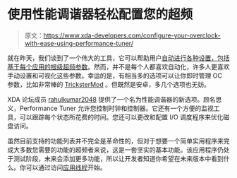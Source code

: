# 使用性能调谐器轻松配置您的超频

> 原文：<https://www.xda-developers.com/configure-your-overclock-with-ease-using-performance-tuner/>

就在昨天，我们谈到了一个伟大的工具，它可以帮助用户[自动进行各种设置，包括基于每个应用的根级超频参数](http://www.xda-developers.com/android/automate-your-device-settings-on-a-per-app-basis-with-%c2%b5task/ "Automate Your Device Settings on a Per-App Basis with µTask")。然而，并不是每个人都喜欢自动化，许多人更喜欢手动设置和可视化这些参数。幸运的是，有相当多的选项可以让你即时管理 OC 参数，比如非常棒的 [TricksterMod](http://forum.xda-developers.com/showthread.php?t=1768315) 。但既然是安卓，多几个选项也无妨。

XDA 论坛成员 [rahulkumar2048](http://forum.xda-developers.com/member.php?u=4241580) 提供了一个名为性能调谐器的新选项。顾名思义，Performance Tuner 允许您控制时钟和控制器。它还有一个方便的监视工具，可以跟踪每个状态所花费的时间。您还可以更改和配置 I/O 调度程序来优化磁盘访问。

虽然目前支持的功能列表并不完全是革命性的，但对于想要一个简单实用程序来完成大多数您需要的功能的超频者来说，这是一套坚实的基本功能。该应用程序仍处于测试阶段，未来会添加更多功能，所以让开发者知道你希望在未来版本中看到什么。你可以通过访问[应用线程](http://forum.xda-developers.com/showthread.php?t=2728587)开始。